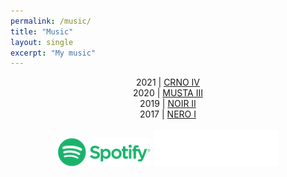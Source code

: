 ```yaml
---
permalink: /music/
title: "Music"
layout: single
excerpt: "My music"
---
```


<center>
  2021 | <a href="https://oenos.bandcamp.com/album/crno-iv">CRNO IV</a> 
</center>

<center>
  2020 | <a href="https://oenos.bandcamp.com/album/musta-iii">MUSTA III</a> 
</center>

<center>
  2019 | <a href="https://oenos.bandcamp.com/album/noir-ii">NOIR II</a> 
</center>

<center>
  2017 | <a href="https://oenos.bandcamp.com/album/nero-i">NERO I</a> 
</center>

<br/>
<center>
  <a href="https://open.spotify.com/artist/0B71WEq7gGMFZcDUxmrtJd?si=HBB19GfXQ2OAqTIAwdDWbg&nd=1" target="_blank"><img src="/assets/images/Spotify_Logo_CMYK_Green.png" alt="Spotify logo" ></a> 
  <a href="https://oenos.bandcamp.com/" target="_blank"><img src="/assets/images/bandcamp-logotype-light-128.png" alt="Bandcamp logo"></a>
</center>
